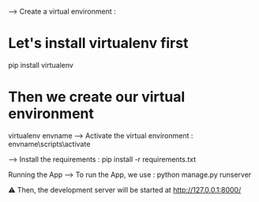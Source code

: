 --> Create a virtual environment :

# Let's install virtualenv first
pip install virtualenv

# Then we create our virtual environment
virtualenv envname
--> Activate the virtual environment :
envname\scripts\activate

--> Install the requirements :
pip install -r requirements.txt

Running the App
--> To run the App, we use :
python manage.py runserver

⚠ Then, the development server will be started at http://127.0.0.1:8000/
